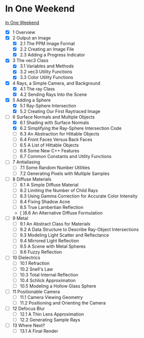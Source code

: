 # In One Weekend

[In One Weekend](https://raytracing.github.io/books/RayTracingInOneWeekend.html)

- [x] 1  Overview
- [x] 2  Output an Image
  - [x] 2.1  The PPM Image Format
  - [x] 2.2  Creating an Image File
  - [x] 2.3  Adding a Progress Indicator
- [x] 3  The vec3 Class
  - [x] 3.1  Variables and Methods
  - [x] 3.2  vec3 Utility Functions
  - [x] 3.3  Color Utility Functions
- [x] 4  Rays, a Simple Camera, and Background
  - [x] 4.1  The ray Class
  - [x] 4.2  Sending Rays Into the Scene
- [x] 5  Adding a Sphere
  - [x] 5.1  Ray-Sphere Intersection
  - [x] 5.2  Creating Our First Raytraced Image
- [ ] 6  Surface Normals and Multiple Objects
  - [x] 6.1  Shading with Surface Normals
  - [x] 6.2  Simplifying the Ray-Sphere Intersection Code
  - [ ] 6.3  An Abstraction for Hittable Objects
  - [ ] 6.4  Front Faces Versus Back Faces
  - [ ] 6.5  A List of Hittable Objects
  - [ ] 6.6  Some New C++ Features
  - [ ] 6.7  Common Constants and Utility Functions
- [ ] 7  Antialiasing
  - [ ] 7.1  Some Random Number Utilities
  - [ ] 7.2  Generating Pixels with Multiple Samples
- [ ] 8  Diffuse Materials
  - [ ] 8.1  A Simple Diffuse Material
  - [ ] 8.2  Limiting the Number of Child Rays
  - [ ] 8.3  Using Gamma Correction for Accurate Color Intensity
  - [ ] 8.4  Fixing Shadow Acne
  - [ ] 8.5  True Lambertian Reflection
  - [ ]8.6  An Alternative Diffuse Formulation
- [ ] 9  Metal
  - [ ] 9.1  An Abstract Class for Materials
  - [ ] 9.2  A Data Structure to Describe Ray-Object Intersections
  - [ ] 9.3  Modeling Light Scatter and Reflectance
  - [ ] 9.4  Mirrored Light Reflection
  - [ ] 9.5  A Scene with Metal Spheres
  - [ ] 9.6  Fuzzy Reflection
- [ ] 10  Dielectrics
  - [ ] 10.1  Refraction
  - [ ] 10.2  Snell's Law
  - [ ] 10.3  Total Internal Reflection
  - [ ] 10.4  Schlick Approximation
  - [ ] 10.5  Modeling a Hollow Glass Sphere
- [ ] 11  Positionable Camera
  - [ ] 11.1  Camera Viewing Geometry
  - [ ] 11.2  Positioning and Orienting the Camera
- [ ] 12  Defocus Blur
  - [ ] 12.1  A Thin Lens Approximation
  - [ ] 12.2  Generating Sample Rays
- [ ] 13  Where Next?
  - [ ] 13.1  A Final Render
